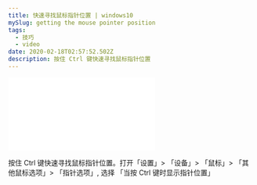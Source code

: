 ```yaml
---
title: 快速寻找鼠标指针位置 | windows10
mySlug: getting the mouse pointer position
tags:
  - 技巧
  - video
date: 2020-02-18T02:57:52.502Z
description: 按住 Ctrl 键快速寻找鼠标指针位置
---
```

<div class="iframe-wrapper"><iframe src="//player.bilibili.com/player.html?aid=89916019&cid=153571379&page=1" scrolling="no" border="0" frameborder="no" framespacing="0" allowfullscreen="true"> </iframe></div>

按住 Ctrl 键快速寻找鼠标指针位置。打开「设置」> 「设备」> 「鼠标」> 「其他鼠标选项」> 「指针选项」, 选择 「当按 Ctrl 键时显示指针位置」
